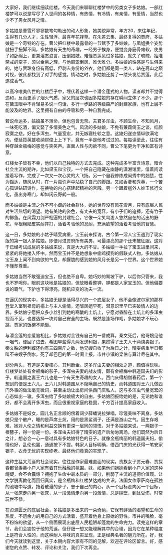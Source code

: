 
大家好，我们继续细读红楼。今天我们来聊聊红楼梦中的另类女子多姑娘。一部红楼梦可以说是写尽了人世间的各种情，有热情，有冷情，有亲情，有爱情，当然也少不了男女风月之情。

多姑娘是曹雪芹寥寥数笔勾勒出的动人形象，她美貌异常，年方20，来往年纪，生得有几分人才，生性轻浮，最喜年花择草。在朱差云集、最终复得的贾府，多姑娘是一个奇特的存在。曹公把红楼中最露骨的一节赋予了多姑娘。与凤姐换个姿势就扭手扭脚不同，多姑娘有天生的奇趣，一经男子挨身，便觉变身筋骨瘫软，使男子如卧绵上，更兼淫态浪言，压倒娼妓。难怪贾莲见过多姑娘，就失了魂魄，抽准斋戒的空子，须以金帛之理，与他颠鸾倒凤，难舍难分。多姑娘的性感是与生俱来的，她与贾玲身份有高低，但剥去身份的外衣，他们都是同一类人，站在高山之巅对视，彼此都找到了对手的感觉。情动之时，多姑娘还剪了一缕头发给贾莲，此后遂成香气。

以高冷唯美传世的红楼巨子中，埋伏着这样一个潘金莲式的人物，读者却并不觉得违和，反而更添了烟火气质，家父的层次也因多姑娘的存在瞬间立体了不少。那个在黛玉眼中不肯轻易多说一句话，多行一步路的等级森严的封建家族，也有上层不能波及的地界。这里拥有自由的呼吸和另一种自我完成。

若说命运多，姑娘虽不薄命，但也包含无奈。夫君多浑虫，不顾生命，不知风月，一味死吃酒，偏又娶了多情美色之气。风流的多姑娘，不免有蒹葭倚玉之谈，红颜寂寞之悲。好在多浑虫，气量宽宏，并无嫉寝杜轸之意。这媳妇遂恣情纵欲满宅内，便延揽英雄收纳财俊上上下下，竟有一半是他考试过的。每每读至此，往往有种穿越金瓶梅的感觉与笑笑声。直面人性与肉欲不同，曹公下笔更为干净和富有诗意。

红楼女子皆有不幸，他们以自己独特的方式去完成。这种完成多半富含诗意，暗合社会主流的期许。比如黛玉和宝钗，一个把自己隐藏在幽静的潇湘馆里，借着阅读接着写作，完成了一次又一次心灵的大飞扬。另一个自我修炼成闺秀中的翘楚，性为豁达，随风从时，在一片嘉许声中站稳了自己的脚跟。又如香菱和秀英，一个苦心孤诣钻研诗作，在换物的内心搭建起精神的宫殿。另一个跟着槛外人妙玉修行文化，虽出身寒门，却如闲云野鹤一般。

而多姑娘是主流之外不可小觑的社会群体，她的世界没有风花雪月，只有底层人民对生活热切的渴望。她有美艳的姿色，有丈夫的宽容，有小子们的追捧，还有竹子的鲫鱼。在风霜刀剑严相逼的封建社会，它像一朵笑骂游人悠然自在的活出的野花，草根粗陋皮实耐摔打，活着考验他的忍耐，充满欲望的活着考验他的智慧。

这一日，多姑娘的小姑子晴雯病重，宝玉前来探访。古今第一淫人宝玉遇到了现实版的第一银人多姑娘。即便月进贾府所有美男，可最漂亮的那个还未被征服。这对于已经考试成屁的多姑娘来说，真是大大的不甘。多姑娘一手拉了宝玉进里间来，紧紧的将她搂入怀中。然而宝玉并不是她想象中偷鸡摸狗的假联式人物。多姑娘从宝玉身上闻不到肉欲的气息，却朦胧的感到她的风月长是另一个世界。这个世界她不懂却尊重。

多姑娘当然不敢强迫宝玉，但也绝不自卑。她巧妙的鹫坡下驴，以后你只管来，我也不罗唣你。眼前这块地是姑娘的，但放眼看整钾，钾都是人家宝玉的。但他偏要说的霸气，下驴也下得漂亮，随机应变的功夫一流。

在逼仄的现实中，多姑娘无疑是活得尽兴的一个底层女子，他不会像波尔家的那样登堂入室到祖母的榻上与主人偷情，还皱凤姐早死，潜意识里早已突破情人的边界。多姑娘宁愿把众多小丝引到她的寒酸的土炕上，宁愿对昏醉在土炕上的多浑虫视而不见，也要选择一块对自己安全的主场。既然是逢场作戏，多姑娘才不玩心跳，贾家的饭碗不能砸。

与潘金莲的恋爱脑相比，多姑娘对金钱有自己的一番成算。秦文死后，他哥嫂见他一咽气，便回了进去，希图早些得几两发送利银，果然得了王夫人十两烧卖银子。秦文胜的伊利臧还约有三四百斤之数，他兄嫂自收了为后日之计，晴雯病重半日都叫不来嫂子倒水，死了却巴巴的第一时间上报，市井小镇的梁伯与算计尽在其中。

划分两头，有道是夫妻核心，其利断金。这多浑虫夫妻的相处之道，颇值得玩味。红楼梦处处有金瓶梅的影子，多浑虫夫妻的战友情，颇有金瓶梅中韩道国夫妇的影子。韩道国之妻王六儿也是一个有天生奇趣的女人。西门庆得胡僧春药后，第一个想到的便是王六儿。王六儿对韩道国从不隐瞒自己的情史，而韩道国对王六儿做西门外事的做法毫无微词，甚至主动让出房间供西门庆私人，这与多浑虫气量宽宏的心态如出一辙。多浑虫给了多姑娘极大的自由，多姑娘回报给她的是，无论她和谁好，都不会离开多浑虫，而且很重视家庭的稳固，千方百计提高家庭收入。

多姑娘不是妓女，圆儿名正言顺的傍着阔少薛蟠说拉弹唱，珍馐美味不离身。多姑娘只是个散户，睡的是芦席土炕，用的是黑鲨调子，还满是游山之气。因生存艰难，她对人伦之情和利益交换有更深一层同的领悟。对于多姑娘来说，一两银子一根簪子，得一份是一份。多浑虫夫妇得了晴雯的遗产后匆匆离场，他们既然为后日之计，想必会一心一意过具有多姑娘特色的日子。就像金瓶梅丽的韩道国夫妇，偷情也好，乱伦也罢，通通按下不提。韩家人目标明确，借西门庆的光获得一笔安家银子，衣食无忧的实现终老。最终他们竟真的实现了。

这种生猛又荒诞的社会现实，往往是作家最难直面的现实。贵族女子贾元春、贾探春都曾羡慕小户人家有着其乐融融的氛围。妹，如果他们姐妹看到小户人家的这种龌龊，会不会震惊？拥抱了生命中最本质的一部分，削弱了主流的道德价值观。让文学脱离教化而回归真实，是金瓶梅和红楼梦达成的共识。法国女作家萨岗在孤独的池塘中写道，拖着散漫的步子，忠于自己的内心，从一个目标走向另一个目标，从一张床走向另一张床，从一段激情走向另一段激情，总是碰壁，到处受伤，时常玩世不恭。

在资源匮乏的底层社会，多姑娘是多出来的一朵奇葩，它保有鲜活的渴望和生命的热度，不遗余力的用自己的方式活着，盛开着他身上原始的野性。市井的嘴脸，毫不粉饰的欲望，从一个侧面展现出底层人民粗陋却蓬勃的生命完力。读完这样的章节，我们会震惊于他的荒诞，但仔细一想又能理解其中的合理，因为它在某种程度上是符合人性的，而这种耐人寻味的真实呈现，正是经典名著的魅力所在。好，我们今天就读到这里，关于本期内容大家有不同的见解，欢迎在评论区留言。好，感谢您的点赞、转发、评论和关注，我们下次再会。


